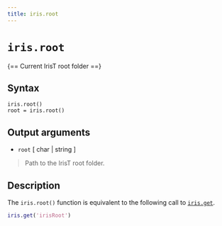 ```yaml
---
title: iris.root
---
```


# `iris.root`

{== Current IrisT root folder ==}


## Syntax

    iris.root()
    root = iris.root()


## Output arguments

* `root` [ char | string ] 
> 
> Path to the IrisT root folder.
> 


## Description

The `iris.root()` function is equivalent to the following call to
[`iris.get`]().

```matlab
iris.get('irisRoot')
```

